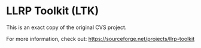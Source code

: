 # LLRP Toolkit (LTK)

This is an exact copy of the original CVS project.

For more information, check out: https://sourceforge.net/projects/llrp-toolkit
